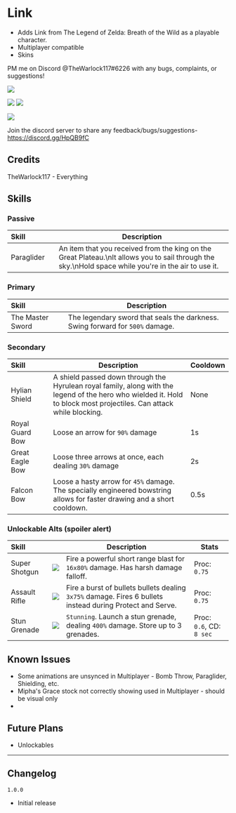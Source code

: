 # Link #
- Adds Link from The Legend of Zelda: Breath of the Wild as a playable character.
- Multiplayer compatible
- Skins

PM me on Discord @TheWarlock117#6226 with any bugs, complaints, or suggestions!

[![](https://cdn.discordapp.com/attachments/469291841859092488/782484337379246110/unknown.png)]()

[![](https://cdn.discordapp.com/attachments/739704939671978024/787500376793677844/screen1.png)]()
[![](https://cdn.discordapp.com/attachments/739704939671978024/787500388198514728/screen2.png)]()

[![](https://cdn.discordapp.com/attachments/469291841859092488/782568907009425418/texEnforcerIcon.png)]()

Join the discord server to share any feedback/bugs/suggestions- https://discord.gg/HpQB9fC

## Credits
TheWarlock117 - Everything

## Skills

### Passive
| Skill | | Description |
|:-|-|------|
| Paraglider | ![]() | An item that you received from the king on the Great Plateau.\nIt allows you to sail through the sky.\nHold space while you're in the air to use it. |

### Primary
| Skill | | Description |
|:-|-|------|
| The Master Sword | ![]() | The legendary sword that seals the darkness. Swing forward for `500%` damage. |

### Secondary
| Skill | | Description | Cooldown |
|:-|-|------|-|
| Hylian Shield | ![]() | A shield passed down through the Hyrulean royal family, along with the legend of the hero who wielded it. Hold to block most projectiles. Can attack while blocking. | None |
| Royal Guard Bow | ![]() | Loose an arrow for `90%` damage | 1s |
| Great Eagle Bow | ![]() | Loose three arrows at once, each dealing `30%` damage | 2s |
| Falcon Bow | ![]() | Loose a hasty arrow for `45%` damage. The specially engineered bowstring allows for faster drawing and a short cooldown. | 0.5s |

### Unlockable Alts (spoiler alert)

| Skill | | Description | Stats |
|:-|-|------|-|
| Super Shotgun | ![](https://cdn.discordapp.com/attachments/739696016755785859/782468767124815902/enforcer_primary2V2.png) | Fire a powerful short range blast for `16x80%` damage. Has harsh damage falloff. | Proc: `0.75` |
| Assault Rifle | ![](https://cdn.discordapp.com/attachments/739696016755785859/782468797017227304/enforcer_primary3V2.png) | Fire a burst of bullets bullets dealing `3x75%` damage. Fires 6 bullets instead during Protect and Serve. | Proc: `0.75` |
| Stun Grenade | ![](https://cdn.discordapp.com/attachments/739696016755785859/782468931159457832/enforcer_utility2V2.png) | `Stunning`. Launch a stun grenade, dealing `400%` damage. Store up to 3 grenades. | Proc: `0.6`, CD: `8 sec` |

## Known Issues
- Some animations are unsynced in Multiplayer - Bomb Throw, Paraglider, Shielding, etc.
- Mipha's Grace stock not correctly showing used in Multiplayer - should be visual only
- 

## Future Plans
- Unlockables
___
## Changelog

`1.0.0`
- Initial release
